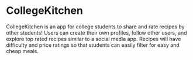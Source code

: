 # CollegeKitchen

CollegeKitchen is an app for college students to share and rate recipes by other students! Users can create their own profiles, follow other users, and explore top rated recipes similar to a social media app. Recipes will have difficulty and price ratings so that students can easily filter for easy and cheap meals. 
